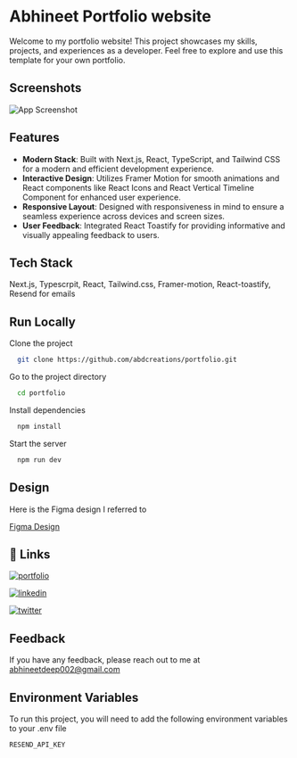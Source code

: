 # Abhineet Portfolio website

Welcome to my portfolio website! This project showcases my skills, projects, and experiences as a developer. Feel free to explore and use this template for your own portfolio.

## Screenshots

![App Screenshot]( )

## Features

- **Modern Stack**: Built with Next.js, React, TypeScript, and Tailwind CSS for a modern and efficient development experience.
- **Interactive Design**: Utilizes Framer Motion for smooth animations and React components like React Icons and React Vertical Timeline Component for enhanced user experience.
- **Responsive Layout**: Designed with responsiveness in mind to ensure a seamless experience across devices and screen sizes.
- **User Feedback**: Integrated React Toastify for providing informative and visually appealing feedback to users.

## Tech Stack

Next.js, Typescrpit, React, Tailwind.css, Framer-motion, React-toastify, Resend for emails

## Run Locally

Clone the project

```bash
  git clone https://github.com/abdcreations/portfolio.git
```

Go to the project directory

```bash
  cd portfolio
```

Install dependencies

```bash
  npm install
```

Start the server

```bash
  npm run dev
```

## Design

Here is the Figma design I referred to

[Figma Design](https://www.figma.com/community/file/1311309815091555685/portfolio-for-developers)

## 🔗 Links

[![portfolio](https://img.shields.io/badge/my_portfolio-000?style=for-the-badge&logo=ko-fi&logoColor=white)]()

[![linkedin](https://img.shields.io/badge/linkedin-0A66C2?style=for-the-badge&logo=linkedin&logoColor=white)](https://www.linkedin.com/in/abhineetdeep/)

[![twitter](https://img.shields.io/badge/twitter-1DA1F2?style=for-the-badge&logo=twitter&logoColor=white)](https://x.com/abhineetdeep02)

## Feedback

If you have any feedback, please reach out to me at abhineetdeep002@gmail.com

## Environment Variables

To run this project, you will need to add the following environment variables to your .env file

`RESEND_API_KEY`
